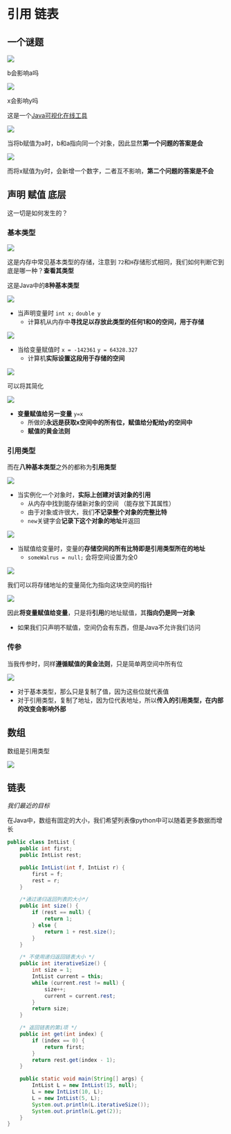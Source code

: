 # 引用 链表

## 一个谜题

![](img/b72c8cb1.png)

b会影响a吗

![](img/f994912a.png)

x会影响y吗

这是一个[Java可视化在线工具](https://cscircles.cemc.uwaterloo.ca/java_visualize/)

![](img/fca25809.png)

当将b赋值为a时，b和a指向同一个对象，因此显然**第一个问题的答案是会**

![](img/76e5cc76.png)

而将x赋值为y时，会新增一个数字，二者互不影响，**第二个问题的答案是不会**

## 声明 赋值 底层

这一切是如何发生的？

### 基本类型

![](img/f659b093.png)

这是内存中常见基本类型的存储，注意到 `72`和`H`存储形式相同，我们如何判断它到底是哪一种？**查看其类型**

这是Java中的**8种基本类型**

![](img/cc55ebbd.png)

* 当声明变量时 `int x;` `double y`
  * 计算机从内存中**寻找足以存放此类型的任何1和0的空间，用于存储**

![](img/4d2f800c.png)

* 当给变量赋值时 `x = -142361` `y = 64328.327`
  * 计算机**实际设置这段用于存储的空间**

![](img/815d8c07.png)

可以将其简化

![](img/5b578a73.png)

* **变量赋值给另一变量** `y=x`
  * 所做的**永远是获取x空间中的所有位，赋值给分配给y的空间中**
  * **赋值的黄金法则**

### 引用类型

而在**八种基本类型**之外的都称为**引用类型**

![](img/c8155aa0.png)

* 当实例化一个对象时，**实际上创建对该对象的引用**
  * 从内存中找到能存储新对象的空间 （能存放下其属性）
  * 由于对象或许很大，我们**不记录整个对象的完整比特**
  * `new`关键字会**记录下这个对象的地址**并返回

![](img/0494cfaa.png)

* 当赋值给变量时，变量的**存储空间的所有比特即是引用类型所在的地址**
    * `someWalrus = null;` 会将空间设置为全0

![](img/e23c1682.png)

我们可以将存储地址的变量简化为指向这块空间的指针

![](img/f6d0b1e6.png)

因此**将变量赋值给变量**，只是将**引用**的地址赋值，其**指向仍是同一对象**

* 如果我们只声明不赋值，空间仍会有东西，但是Java不允许我们访问

### 传参

当我传参时，同样**遵循赋值的黄金法则**，只是简单两空间中所有位

![](img/e4da2bc9.png)

* 对于基本类型，那么只是复制了值，因为这些位就代表值
* 对于引用类型，复制了地址，因为位代表地址，所以**传入的引用类型，在内部的改变会影响外部**

## 数组

数组是引用类型

![](img/d3e50e69.png)

## 链表

*我们最近的目标*

在Java中，数组有固定的大小，我们希望列表像python中可以随着更多数据而增长

```java
public class IntList {
    public int first;
    public IntList rest;

    public IntList(int f, IntList r) {
        first = f;
        rest = r;
    }

    /*通过递归返回列表的大小*/
    public int size() {
        if (rest == null) {
            return 1;
        } else {
            return 1 + rest.size();
        }
    }

    /* 不使用递归返回链表大小 */
    public int iterativeSize() {
        int size = 1;
        IntList current = this;
        while (current.rest != null) {
            size++;
            current = current.rest;
        }
        return size;
    }

    /* 返回链表的第i项 */
    public int get(int index) {
        if (index == 0) {
            return first;
        } 
        return rest.get(index - 1);
    }

    public static void main(String[] args) {
        IntList L = new IntList(15, null);
        L = new IntList(10, L);
        L = new IntList(5, L);
        System.out.println(L.iterativeSize());
        System.out.println(L.get(2));
    }
}
```

